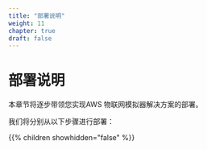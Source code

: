 ```yaml
---
title: "部署说明"
weight: 11
chapter: true
draft: false
---
```


#        部署说明      

本章节将逐步带领您实现AWS 物联网模拟器解决方案的部署。

我们将分别从以下步骤进行部署：

{{% children showhidden="false" %}}
